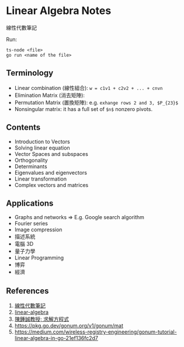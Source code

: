 # Linear Algebra Notes

線性代數筆記

Run:

```
ts-node <file>
go run <name of the file>
```

## Terminology

- Linear combination (線性組合): `w = c1v1 + c2v2 + ... + cnvn`
- Elimination Matrix (消去矩陣):
- Permutation Matrix (置換矩陣): e.g. `exhange rows 2 and 3, $P_{23}$`
- Nonsingular matrix: it has a full set of `$n$` nonzero pivots.

## Contents

+ Introduction to Vectors
+ Solving linear equation
+ Vector Spaces and subspaces
+ Orthogonality
+ Determinants
+ Eigenvalues and eigenvectors
+ Linear transformation
+ Complex vectors and matrices

## Applications

+ Graphs and networks => E.g. Google search algorithm
+ Fourier series
+ Image compression
+ 描述系統
+ 電腦 3D
+ 量子力學
+ Linear Programming
+ 博弈
+ 經濟

## References

1. [線性代數筆記](https://ocw.nthu.edu.tw/ocw/index.php?page=course&cid=89)
2. [linear-algebra](https://github.com/guokaide/linear-algebra)
3. [陳鍾誠教授; 求解方程式](https://ccckmit.gitbooks.io/rlab/content/solveEquation.html)
4. https://pkg.go.dev/gonum.org/v1/gonum/mat
5. https://medium.com/wireless-registry-engineering/gonum-tutorial-linear-algebra-in-go-21ef136fc2d7
